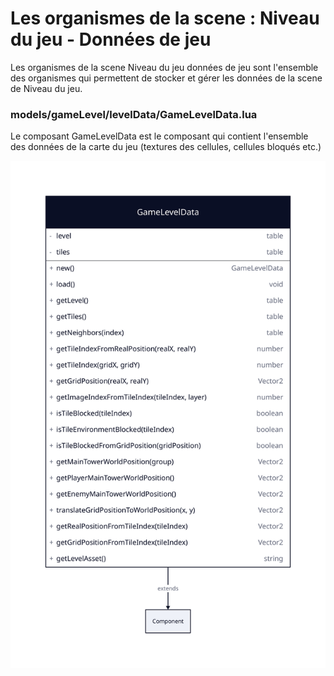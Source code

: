# Les organismes de la scene : Niveau du jeu - Données de jeu

Les organismes de la scene Niveau du jeu données de jeu sont l'ensemble des organismes qui permettent de stocker et
gérer les données de la scene de Niveau du jeu.

### models/gameLevel/levelData/GameLevelData.lua

Le composant GameLevelData est le composant qui contient l'ensemble des données de la carte du jeu (textures des
cellules, cellules bloqués etc.)

<img src="./game-level-data.svg">